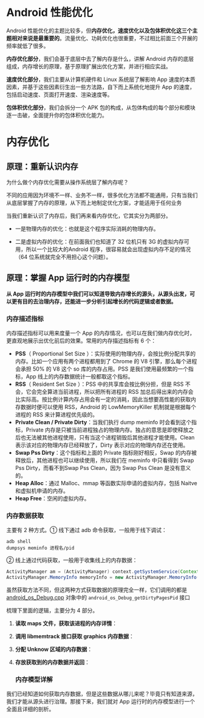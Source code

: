 # Android 性能优化

Android 性能优化的主题比较多，但**内存优化，速度优化以及包体积优化这三个主题相对来说是最重要的**。流量优化、功耗优化也很重要，不过相比前面三个开展的频率就低了很多。

**内存优化部分**，我们会基于底层中去了解内存是什么，讲解 Android 内存的底层组成，内存增长的原理，基于原理扩展出优化方案，并进行相应实战。

**速度优化部分**，我们主要从计算机硬件和 Linux 系统层了解影响 App 速度的本质因素，并基于这些因素衍生出一些方法路，自下而上系统化地提升 App 的速度，包括启动速度、页面打开速度、渲染速度等。

**包体积优化部分**，我们会拆分一个 APK 包的构成，从包体构成的每个部分和模块逐一击破，全面提升你的包体积优化能力。

# 内存优化

## 原理：重新认识内存

为什么做个内存优化需要从操作系统层了解内存呢？

不同的应用因为环境不一样、业务不一样，很多优化方法都不能通用，只有当我们从底层掌握了内存的原理，从下而上地制定优化方案，才能适用于任何业务

当我们重新认识了内存后，我们再来看内存优化，它其实分为两部分。

- 一是物理内存的优化：也就是这个程序实际消耗的物理内存。

- 二是虚拟内存的优化：在前面我们也知道了 32 位机只有 3G 的虚拟内存可用，所以一个比较大的Android 程序，很容易就会出现虚拟内存不足的情况（64 位系统就完全不用担心这个问题）。

## 原理：掌握 App 运行时的内存模型

**从 App 运行时的内存模型中我们可以知道导致内存增长的源头，从源头出发，可以更有目的去治理内存，还能进一步分析引起增长的代码逻辑或者数据。**

### 内存描述指标

内存描述指标可以用来度量一个 App 的内存情况，也可以在我们做内存优化时，更直观地展示出优化前后的效果。常用的内存描述指标有 6 个：

- **PSS**（ Proportional Set Size ）：实际使用的物理内存，会按比例分配共享的内存。比如一个应用有两个进程都用到了 Chrome 的 V8 引擎，那么每个进程会承担 50% 的 V8 这个 so 库的内存占用。PSS 是我们使用最频繁的一个指标，App 线上的内存数据统计一般都取这个指标。
- **RSS**（ Resident Set Size ）：PSS 中的共享库会按比例分担，但是 RSS 不会，它会完全算进当前进程，所以把所有进程的 RSS 加总后得出来的内存会比实际高。按比例计算内存占用会有一定的消耗，因此当想要高性能的获取内存数据时便可以使用 RSS，Android 的 LowMemoryKiller 机制就是根据每个进程的 RSS 来计算进程优先级的。
- **Private Clean / Private Dirty**：当我们执行 dump meminfo 时会看到这个指标，Private 内存是只被当前进程独占的物理内存。独占的意思是即使释放之后也无法被其他进程使用，只有当这个进程销毁后其他进程才能使用。Clean 表示该对应的物理内存已经释放了，Dirty 表示对应的物理内存还在使用。
- **Swap Pss Dirty**：这个指标和上面的 Private 指标刚好相反，Swap 的内存被释放后，其他进程也可以继续使用，所以我们在 meminfo 中只看得到 Swap Pss Dirty，而看不到Swap Pss Clean，因为 Swap Pss Clean 是没有意义的。
- **Heap Alloc**：通过 Malloc、mmap 等函数实际申请的虚拟内存，包括 Naitve 和虚拟机申请的内存。
- **Heap Free**：空闲的虚拟内存。

### 内存数据获取

主要有 2 种方式。① 线下通过 adb 命令获取，一般用于线下调试：

```shell
adb shell
dumpsys meminfo 进程名/pid
```

② 线上通过代码获取，一般用于收集线上的内存数据：	

```java
ActivityManager am = (ActivityManager) context.getSystemService(Context.ACTIVITY_SERVICE);
ActivityManager.MemoryInfo memoryInfo = new ActivityManager.MemoryInfo();
```

虽然获取方法不同，但这两种方式获取数据的原理完全一样，它们调用的都是 [android_os_Debug.cpp](https://link.juejin.cn/?target=https%3A%2F%2Fcs.android.com%2Fandroid%2Fplatform%2Fsuperproject%2F%2B%2Fmaster%3Aframeworks%2Fbase%2Fcore%2Fjni%2Fandroid_os_Debug.cpp) 对象中的 `android_os_Debug_getDirtyPagesPid` 接口

梳理下里面的逻辑，主要分为 4 部分。

1. **读取 maps 文件，获取该进程的内存详情**：
2. **调用 libmemtrack 接口获取 graphics 内存数据**：
3. **分配 Unknow 区域的内存数据**：
4. **存放获取到的内存数据并返回**：

	### 内存模型详解

我们已经知道如何获取内存数据，但是这些数据从哪儿来呢？毕竟只有知道来源，我们才能从源头进行治理。那接下来，我们就对 App 运行时的内存模型进行一个全面且详细的剖析。